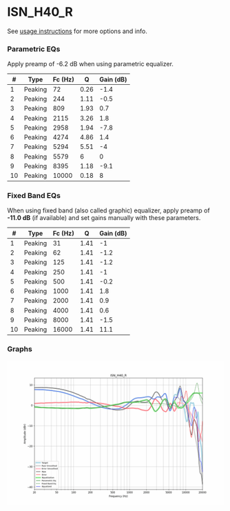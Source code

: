 # ISN_H40_R
See [usage instructions](https://github.com/jaakkopasanen/AutoEq#usage) for more options and info.

### Parametric EQs
Apply preamp of -6.2 dB when using parametric equalizer.

|   # | Type    |   Fc (Hz) |    Q |   Gain (dB) |
|-----|---------|-----------|------|-------------|
|   1 | Peaking |        72 | 0.26 |        -1.4 |
|   2 | Peaking |       244 | 1.11 |        -0.5 |
|   3 | Peaking |       809 | 1.93 |         0.7 |
|   4 | Peaking |      2115 | 3.26 |         1.8 |
|   5 | Peaking |      2958 | 1.94 |        -7.8 |
|   6 | Peaking |      4274 | 4.86 |         1.4 |
|   7 | Peaking |      5294 | 5.51 |        -4   |
|   8 | Peaking |      5579 | 6    |         0   |
|   9 | Peaking |      8395 | 1.18 |        -9.1 |
|  10 | Peaking |     10000 | 0.18 |         8   |

### Fixed Band EQs
When using fixed band (also called graphic) equalizer, apply preamp of **-11.0 dB** (if available) and set gains manually with these parameters.

|   # | Type    |   Fc (Hz) |    Q |   Gain (dB) |
|-----|---------|-----------|------|-------------|
|   1 | Peaking |        31 | 1.41 |        -1   |
|   2 | Peaking |        62 | 1.41 |        -1.2 |
|   3 | Peaking |       125 | 1.41 |        -1.2 |
|   4 | Peaking |       250 | 1.41 |        -1   |
|   5 | Peaking |       500 | 1.41 |        -0.2 |
|   6 | Peaking |      1000 | 1.41 |         1.8 |
|   7 | Peaking |      2000 | 1.41 |         0.9 |
|   8 | Peaking |      4000 | 1.41 |         0.6 |
|   9 | Peaking |      8000 | 1.41 |        -1.5 |
|  10 | Peaking |     16000 | 1.41 |        11.1 |

### Graphs
![](./ISN_H40_R.png)
